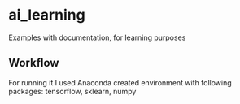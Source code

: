 # ai_learning
Examples with documentation, for learning purposes

## Workflow
For running it I used Anaconda created environment with following packages: tensorflow, sklearn, numpy
